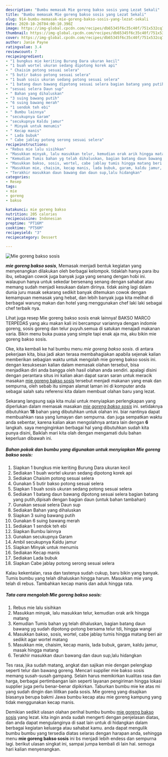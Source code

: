 ```yaml
---
description: "Bumbu memasak Mie goreng bakso sosis yang Lezat Sekali"
title: "Bumbu memasak Mie goreng bakso sosis yang Lezat Sekali"
slug: 914-bumbu-memasak-mie-goreng-bakso-sosis-yang-lezat-sekali
date: 2020-10-26T04:00:10.390Z
image: https://img-global.cpcdn.com/recipes/db65345f6c35c40f/751x532cq70/mie-goreng-bakso-sosis-foto-resep-utama.jpg
thumbnail: https://img-global.cpcdn.com/recipes/db65345f6c35c40f/751x532cq70/mie-goreng-bakso-sosis-foto-resep-utama.jpg
cover: https://img-global.cpcdn.com/recipes/db65345f6c35c40f/751x532cq70/mie-goreng-bakso-sosis-foto-resep-utama.jpg
author: Janie Payne
ratingvalue: 3.4
reviewcount: 7
recipeingredient:
- "1 bungkus mie keriting Burung Dara ukuran kecil"
- "1 buah wortel ukuran sedang dipotong korek api"
- " Chaisim potong sesuai selera"
- "5 butir bakso potong sesuai selera"
- "1 buah sosis ukuran sedang potong sesuai selera"
- "1 batang daun bawang dipotong sesuai selera bagian batang yang putihdipisah dengan bagian daun untuk bahan tambahan"
- "sesuai selera Daun sup"
- " Bahan yang dihaluskan"
- "3 suing bawang putih"
- "6 suing bawang merah"
- "1 sendok teh ebi"
- " Bumbu lainnya"
- "secukupnya Garam"
- "secukupnya Kaldu jamur"
- " Minyak untuk menumis"
- " Kecap manis"
- " Lada bubuk"
- " Cabe jablay potong serong sesuai selera"
recipeinstructions:
- "Rebus mie lalu sisihkan"
- "Masukkan minyak, lalu masukkan telur, kemudian orak arik hingga matang"
- "Kemudian Tumis bahan yg telah dihaluskan, bagian batang daun bawang yg sudah dipotong-potong bersama telur tdi, hingga wangi"
- "Masukkan bakso, sosis, wortel, cabe jablay tumis hingga matang beri air sedikit agar wortel matang"
- "Masukkan mie, chaisim, kecap manis, lada bubuk, garam, kaldu jamur, masak hingga matang"
- "Terakhir masukkan daun bawang dan daun sup,lalu hidangkan"
categories:
- Resep
tags:
- mie
- goreng
- bakso

katakunci: mie goreng bakso 
nutrition: 205 calories
recipecuisine: Indonesian
preptime: "PT16M"
cooktime: "PT56M"
recipeyield: "3"
recipecategory: Dessert

---
```



![Mie goreng bakso sosis](https://img-global.cpcdn.com/recipes/db65345f6c35c40f/751x532cq70/mie-goreng-bakso-sosis-foto-resep-utama.jpg)

<b><i>mie goreng bakso sosis</i></b>, Memasak menjadi bentuk kegiatan yang menyenangkan dilakukan oleh berbagai kelompok. tidaklah hanya para ibu ibu, sebagian cowok juga banyak juga yang senang dengan hobi ini. walaupun hanya untuk sekedar bersenang senang dengan sahabat atau memang sudah menjadi kesukaan dalam dirinya. tidak asing lagi dalam dunia juru masak sekarang sedikit banyak ditemukan cowok dengan kemampuan memasak yang hebat, dan lebih banyak juga kita melihat di berbagai warung makan dan hotel yang menggunakan chef laki laki sebagai chef terbaik nya.

Lihat juga resep Mie goreng bakso sosis enak lainnya! BAKSO MARCO TERPEDAS yang aku makan kali ini bercampur variannya dengan indomie goreng, sosis goreng dan telur puyuh.semua di satukan menajadi makanan varia. Bikin menu buka puasa yang simple tapi enak aja ma, aku bikin mie goreng bakso sosis.

Oke, kita kembali ke hal bumbu menu <i>mie goreng bakso sosis</i>. di antara pekerjaan kita, bisa jadi akan terasa membahagiakan apabila sejenak kalian memberikan sebagian waktu untuk mengolah mie goreng bakso sosis ini. dengan kesuksesan kalian dalam memasak olahan tersebut, bisa menjadikan diri anda bangga oleh hasil olahan anda sendiri. apalagi disini dengan perantara situs ini kalian akan dapat saran saran untuk meracik masakan <u>mie goreng bakso sosis</u> tersebut menjadi makanan yang enak dan sempurna, oleh sebab itu simpan alamat laman ini di komputer anda sebagai salah satu referensi kita dalam membuat olahan baru yang lezat.


Sekarang langsung saja kita mulai untuk menyiapkan perlengkapan yang diperlukan dalam memasak masakan <u><i>mie goreng bakso sosis</i></u> ini. setidaknya dibutuhkan <b>18</b> bahan yang dibutuhkan untuk olahan ini. biar nantinya dapat membuahkan rasa yang lumayan dan sempurna. dan juga sempatkan waktu anda sebentar, karena kalian akan mengolahnya antara lain dengan <b>6</b> langkah. saya menginginkan berbagai hal yang dibutuhkan sudah kita punya disini, Baiklah mari kita olah dengan mengamati dulu bahan keperluan dibawah ini.

<!--inarticleads1-->

##### Bahan pokok dan bumbu yang digunakan untuk menyiapkan Mie goreng bakso sosis:

1. Siapkan 1 bungkus mie keriting Burung Dara ukuran kecil
1. Sediakan 1 buah wortel ukuran sedang dipotong korek api
1. Sediakan  Chaisim potong sesuai selera
1. Gunakan 5 butir bakso potong sesuai selera
1. Siapkan 1 buah sosis ukuran sedang potong sesuai selera
1. Sediakan 1 batang daun bawang dipotong sesuai selera bagian batang yang putih,dipisah dengan bagian daun (untuk bahan tambahan)
1. Gunakan sesuai selera Daun sup
1. Sediakan  Bahan yang dihaluskan
1. Siapkan 3 suing bawang putih
1. Gunakan 6 suing bawang merah
1. Sediakan 1 sendok teh ebi
1. Siapkan  Bumbu lainnya
1. Gunakan secukupnya Garam
1. Ambil secukupnya Kaldu jamur
1. Siapkan  Minyak untuk menumis
1. Sediakan  Kecap manis
1. Sediakan  Lada bubuk
1. Siapkan  Cabe jablay potong serong sesuai selera


Kalau kekentalan, rasa dan tastenya sudah cukup, baru bikin yang banyak. Tumis bumbu yang telah dihaluskan hingga harum. Masukkan mie yang telah di rebus. Tambahkan kecap manis dan aduk hingga rata. 

<!--inarticleads2-->

##### Tata cara mengolah Mie goreng bakso sosis:

1. Rebus mie lalu sisihkan
1. Masukkan minyak, lalu masukkan telur, kemudian orak arik hingga matang
1. Kemudian Tumis bahan yg telah dihaluskan, bagian batang daun bawang yg sudah dipotong-potong bersama telur tdi, hingga wangi
1. Masukkan bakso, sosis, wortel, cabe jablay tumis hingga matang beri air sedikit agar wortel matang
1. Masukkan mie, chaisim, kecap manis, lada bubuk, garam, kaldu jamur, masak hingga matang
1. Terakhir masukkan daun bawang dan daun sup,lalu hidangkan


Tes rasa, jika sudah matang, angkat dan sajikan mie dengan pelengkap seperti telur dan bawang goreng. Mencari supplier mie bakso sosis memang susah-susah gampang. Selain harus memikirkan kualitas rasa dan harga, berbagai pertimbangan lain seperti layanan pengiriman hingga lokasi supplier juga perlu benar-benar dipikirkan. Taburkan bumbu mie ke atas mi yang sudah dingin dan lilitkan pada sosis. Mie goreng yang disajikan biasanya berupa bakmi Jawa bumbu kecap atau mie goreng kampung yang tidak menggunakan kecap manis. 

Demikian sedikit ulasan olahan perihal bumbu bumbu <u>mie goreng bakso sosis</u> yang lezat. kita ingin anda sudah mengerti dengan penjelasan diatas, dan anda dapat mengulanginya di saat lain untuk di hidangkan dalam berbagai kegiatan keluarga atau sahabat kamu. anda dapat mengulik bumbu bumbu yang tersedia diatas selaras dengan harapan anda, sehingga menu <b>mie goreng bakso sosis</b> ini bs menjadi lebih endess dan sempurna lagi. berikut ulasan singkat ini, sampai jumpa kembali di lain hal. semoga hari kalian menyenangkan.
